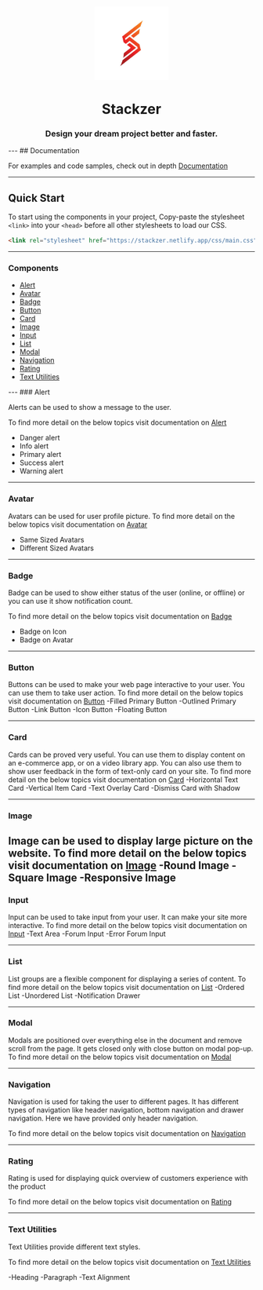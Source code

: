 <div align="center">
<img src="assets/brand-logos/brand-logo.jpg" alt="stackzer-logo" width="150px" height="150px" />
  

# Stackzer
  
### Design your dream project better and faster.
  </div>
  ---
  ## Documentation

For examples and code samples, check out in depth [Documentation](https://stackzer.netlify.app/)

---

## Quick Start

To start using the components in your project, Copy-paste the stylesheet `<link>` into your `<head>` before all other stylesheets to load our CSS.

```html
<link rel="stylesheet" href="https://stackzer.netlify.app/css/main.css" />
```
  ---
### Components
  <ul>
 <li >
   <a  href="../components/alert.html">Alert</a>
 </li>
 <li >
   <a  href="../components/avatar.html">Avatar</a>
 </li>
 <li >
   <a  href="../components/badge.html">Badge</a>
 </li>
 <li >
   <a  href="../components/button.html">Button</a>
 </li>
 <li >
   <a  href="../components/card.html">Card</a>
 </li>
 <li >
   <a  href="../components/image.html">Image</a>
 </li>
 <li >
   <a  href="../components/input.html">Input</a>
 </li>
 <li >
   <a  href="../components/list.html">List</a>
 </li>
 <li >
   <a  href="../components/modal.html">Modal</a>
 </li>
 <li >
   <a  href="../components/navigation.html">Navigation</a>
 </li>
 <li >
   <a  href="../components/rating.html">Rating</a>
 </li>
 <li >
   <a  href="../components/textutilities.html">Text Utilities</a>
 </li>
  </ul>
  ---
  ### Alert
  
  Alerts can be used to show a message to the user.
  
  To find more detail on the below topics visit documentation on [Alert](https://stackzer.netlify.app/pages/components/alert.html)

-   Danger alert
-   Info alert
-   Primary alert
-   Success alert
-   Warning alert
---  
### Avatar
  Avatars can be used for user profile picture.
  To find more detail on the below topics visit documentation on [Avatar](https://stackzer.netlify.app/pages/components/avatar.html)
  - Same Sized Avatars
  - Different Sized Avatars
  ---
  ### Badge
  Badge can be used to show either status of the user (online, or offline) or you can use it show notification count.
  
  To find more detail on the below topics visit documentation on [Badge](https://stackzer.netlify.app/pages/components/badge.html)
- Badge on Icon
- Badge on Avatar
---
### Button

Buttons can be used to make your web page interactive to your user. You can use them to take user action.
 To find more detail on the below topics visit documentation on [Button](https://stackzer.netlify.app/pages/components/button.html)
-Filled Primary Button
-Outlined Primary Button
-Link Button
-Icon Button
-Floating Button

---

### Card
Cards can be proved very useful. You can use them to display content on an e-commerce app, or on a video library app. You can also use them to show user feedback in the form of text-only card on your site.
 To find more detail on the below topics visit documentation on [Card](https://stackzer.netlify.app/pages/components/card.html)
 -Horizontal Text Card
 -Vertical Item Card
 -Text Overlay Card
 -Dismiss Card with Shadow
 
---
### Image
Image can be used to display large picture on the website.
To find more detail on the below topics visit documentation on [Image](https://stackzer.netlify.app/pages/components/image.html)
-Round Image
-Square Image
-Responsive Image
---

### Input
Input can be used to take input from your user. It can make your site more interactive.
To find more detail on the below topics visit documentation on [Input](https://stackzer.netlify.app/pages/components/input.html)
-Text Area
-Forum Input
-Error Forum Input

---

### List
List groups are a flexible component for displaying a series of content.
To find more detail on the below topics visit documentation on [List](https://stackzer.netlify.app/pages/components/list.html)
-Ordered List
-Unordered List
-Notification Drawer

---

### Modal
Modals are positioned over everything else in the document and remove scroll from the page. It gets closed only with close button on modal pop-up.
To find more detail on the below topics visit documentation on [Modal](https://stackzer.netlify.app/pages/components/modal.html)

---
### Navigation
Navigation is used for taking the user to different pages. It has different types of navigation like header navigation, bottom navigation and drawer navigation. Here we have provided only header navigation.

To find more detail on the below topics visit documentation on [Navigation](https://stackzer.netlify.app/pages/components/navigation.html)

---
### Rating
Rating is used for displaying quick overview of customers experience with the product

To find more detail on the below topics visit documentation on [Rating](https://stackzer.netlify.app/pages/components/rating.html)

---

### Text Utilities
Text Utilities provide different text styles.

To find more detail on the below topics visit documentation on [Text Utilities](https://stackzer.netlify.app/pages/components/textutilities.html)

-Heading
-Paragraph
-Text Alignment




